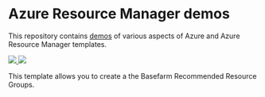 # Azure Resource Manager demos

This repository contains [demos](./Demos.md) of various aspects of Azure and Azure Resource Manager templates.


<a href="https://portal.azure.com/#create/Microsoft.Template/uri/https%3A%2F%2Fraw.githubusercontent.com%2Fyooakim%2Farm-demo%2Fmaster%2Fenvironment.json" target="_blank">
    <img src="http://azuredeploy.net/deploybutton.png"/>
</a>
<a href="http://armviz.io/#/?load=https%3A%2F%2Fraw.githubusercontent.com%2Fyooakim%2Farm-demo%2Fmaster%2Fenvironment.json" target="_blank">
    <img src="http://armviz.io/visualizebutton.png"/>
</a>

This template allows you to create a the Basefarm Recommended Resource Groups.
